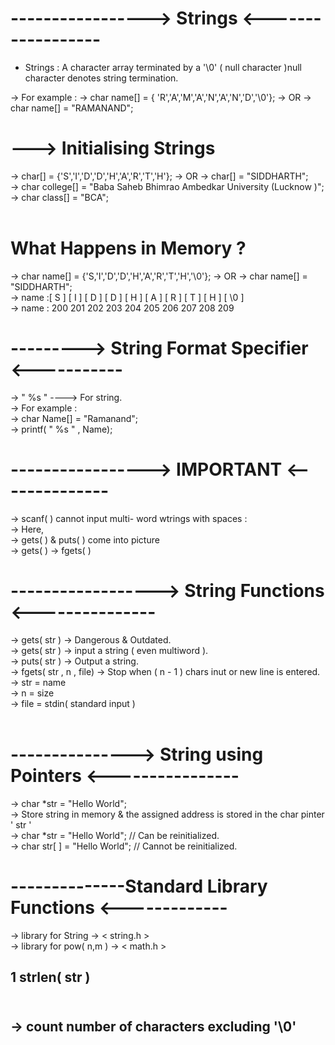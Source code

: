 # ----------------->  Strings <------------------
* Strings : A character array terminated by a '\0' ( null character )null character denotes string termination.

-> For example : 
->             char name[] = { 'R','A','M','A','N','A','N','D','\0'};
->               OR
->             char name[] = "RAMANAND";
<br>

#  ---> Initialising Strings 
-> char[] = {'S','I','D','D','H','A','R','T','H'};
-> OR
-> char[] = "SIDDHARTH";
<br>
-> char college[] = "Baba Saheb Bhimrao Ambedkar University (Lucknow )";
<br>
-> char class[] = "BCA";
<br>
<br>
# What Happens in Memory ?

-> char name[] = {'S,'I','D','D','H','A','R','T','H','\0'};
-> OR
-> char name[] = "SIDDHARTH";
<BR>
-> name :[ S ] [ I ] [ D ] [ D ] [ H ] [ A ] [ R ] [ T ] [ H ] [ \0 ] 
<br>
-> name : 200 201 202 203 204 205 206 207 208 209 </pre>

# --------->  String Format Specifier <-----------
->   " %s " ----> For string.
<br>
-> For example :
<br>
-> char Name[] = "Ramanand";
<br>
-> printf( " %s " , Name);

# -----------------> IMPORTANT <--------------
-> scanf( ) cannot input multi- word wtrings with spaces : 
<br>
-> Here, 
<br>
-> gets( ) & puts( ) come into picture
<br>
-> gets( ) -> fgets( )
<br>

# ------------------> String Functions <---------------
-> gets( str ) -> Dangerous & Outdated.
<br>
-> gets( str ) -> input a string ( even multiword ).
<br>
-> puts( str ) -> Output a string.
<br>
-> fgets( str , n , file) -> Stop when ( n - 1 ) chars inut or new line is entered.
<br>
-> str = name
<br>
-> n = size
<br>
-> file = stdin( standard input )
<br>
<br>

# ---------------> String using Pointers <----------------
-> char *str = "Hello World";
<br>
-> Store string in memory & the assigned address is stored in the char pinter  ' str '
<br>
-> char *str = "Hello World"; // Can be reinitialized.
<br>
-> char str[ ] = "Hello World"; // Cannot be reinitialized.
<br>


#  --------------Standard Library Functions <-------------
-> library for String -> < string.h >
<br>
-> library for pow( n,m ) -> < math.h >
<br>
<h2> 1 strlen( str ) <h2>
<br>
-> count number of characters excluding '\0'





